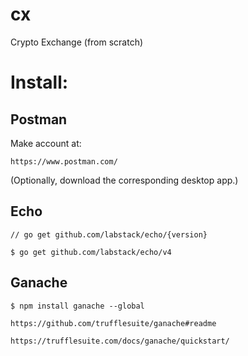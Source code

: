 # cx
Crypto Exchange (from scratch)

# Install:

## Postman
Make account at:

```https://www.postman.com/```

(Optionally, download the corresponding desktop app.)

## Echo
```// go get github.com/labstack/echo/{version}```

```$ go get github.com/labstack/echo/v4```


## Ganache
```$ npm install ganache --global```

```https://github.com/trufflesuite/ganache#readme```

```https://trufflesuite.com/docs/ganache/quickstart/```
